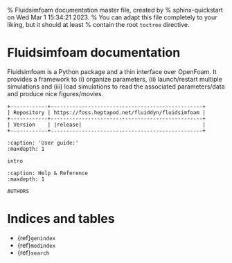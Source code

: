 % Fluidsimfoam documentation master file, created by
% sphinx-quickstart on Wed Mar  1 15:34:21 2023.
% You can adapt this file completely to your liking, but it should at least
% contain the root `toctree` directive.

# Fluidsimfoam documentation

Fluidsimfoam is a Python package and a thin interface over OpenFoam. It provides a
framework to (i) organize parameters, (ii) launch/restart multiple simulations
and (iii) load simulations to read the associated parameters/data and produce
nice figures/movies.

```{eval-rst}
+------------+-------------------------------------------------+
| Repository | https://foss.heptapod.net/fluiddyn/fluidsimfoam |
+------------+-------------------------------------------------+
| Version    | |release|                                       |
+------------+-------------------------------------------------+
```

```{toctree}
:caption: 'User guide:'
:maxdepth: 1

intro
```

```{toctree}
:caption: Help & Reference
:maxdepth: 1

AUTHORS
```

# Indices and tables

- {ref}`genindex`
- {ref}`modindex`
- {ref}`search`
